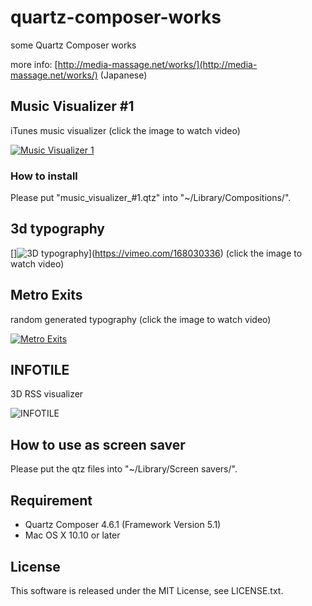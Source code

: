 quartz-composer-works
=====

some Quartz Composer works

more info: [http://media-massage.net/works/](http://media-massage.net/works/) (Japanese)

## Music Visualizer #1

iTunes music visualizer
(click the image to watch video)

[![Music Visualizer 1](https://cloud.githubusercontent.com/assets/6197292/15224593/51201a78-18b5-11e6-9128-3ea413f67bd6.png)](https://www.youtube.com/watch?v=0qWKQv1TWS4)

### How to install

Please put "music_visualizer_#1.qtz" into "~/Library/Compositions/".

## 3d typography

[]![3D typography](https://cloud.githubusercontent.com/assets/6197292/16309438/afab57ba-39a3-11e6-9f34-7892eb511b07.png)](https://vimeo.com/168030336)
(click the image to watch video)

## Metro Exits

random generated typography
(click the image to watch video)

[![Metro Exits](https://cloud.githubusercontent.com/assets/6197292/15224713/da98ecee-18b5-11e6-9198-87ce07a7a1fc.png)](https://www.youtube.com/watch?v=J7KCDzogiEU)

## INFOTILE

3D RSS visualizer

![INFOTILE](https://cloud.githubusercontent.com/assets/6197292/15224744/0f8865a6-18b6-11e6-950a-29e8d20c313a.png)

## How to use as screen saver

Please put the qtz files into "~/Library/Screen savers/".

## Requirement

* Quartz Composer 4.6.1 (Framework Version 5.1)
* Mac OS X 10.10 or later


## License

This software is released under the MIT License, see LICENSE.txt.